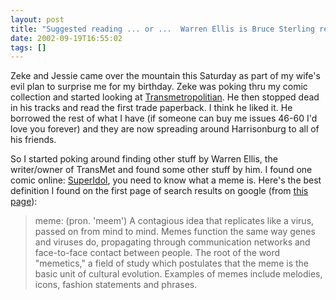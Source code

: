 ```yaml
---
layout: post
title: "Suggested reading ... or ...  Warren Ellis is Bruce Sterling reincarnated early as a comic book writer"
date: 2002-09-19T16:55:02
tags: []
---
```


Zeke and Jessie came over the mountain this Saturday as part of my wife's evil plan to surprise me for my birthday. Zeke was poking thru my comic collection and started looking at [Transmetropolitian][1]. He then stopped dead in his tracks and read the first trade paperback. I think he liked it. He borrowed the rest of what I have (if someone can buy me issues 46-60 I'd love you forever) and they are now spreading around Harrisonburg to all of his friends. 

So I started poking around finding other stuff by Warren Ellis, the writer/owner of TransMet and found some other stuff by him. I found one comic online: [SuperIdol][2], you need to know what a meme is. Here's the best definition I found on the first page of search results on google (from [this page][3]): 

> meme: (pron. 'meem') A contagious idea that replicates like a virus, passed on from mind to mind. Memes function the same way genes and viruses do, propagating through communication networks and face-to-face contact between people. The root of the word "memetics," a field of study which postulates that the meme is the basic unit of cultural evolution. Examples of memes include melodies, icons, fashion statements and phrases. 

   [1]: http://www.transmetropolitan.com/
   [2]: http://www.artbomb.net/comics.jsp
   [3]: http://memex.org/meme.html



